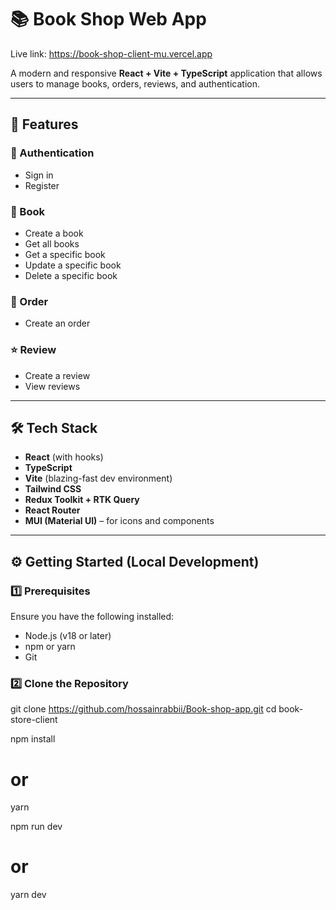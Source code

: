 # 📚 Book Shop Web App
Live link: https://book-shop-client-mu.vercel.app

A modern and responsive **React + Vite + TypeScript** application that allows users to manage books, orders, reviews, and authentication.

---

## 🚀 Features

### 🔐 Authentication
- Sign in
- Register

### 📘 Book
- Create a book
- Get all books
- Get a specific book
- Update a specific book
- Delete a specific book

### 🛒 Order
- Create an order

### ⭐ Review
- Create a review
- View reviews


---

## 🛠️ Tech Stack

- **React** (with hooks)
- **TypeScript**
- **Vite** (blazing-fast dev environment)
- **Tailwind CSS**
- **Redux Toolkit + RTK Query**
- **React Router**
- **MUI (Material UI)** – for icons and components

---

## ⚙️ Getting Started (Local Development)

### 1️⃣ Prerequisites

Ensure you have the following installed:

- Node.js (v18 or later)
- npm or yarn
- Git

### 2️⃣ Clone the Repository

git clone https://github.com/hossainrabbii/Book-shop-app.git
cd book-store-client

npm install
# or
yarn

npm run dev
# or
yarn dev